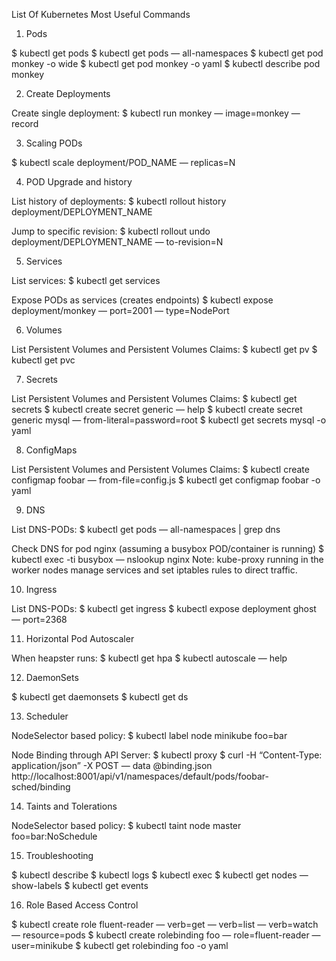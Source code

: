 List Of Kubernetes Most Useful Commands

1. Pods

$ kubectl get pods
$ kubectl get pods — all-namespaces
$ kubectl get pod monkey -o wide
$ kubectl get pod monkey -o yaml
$ kubectl describe pod monkey

2. Create Deployments

Create single deployment:
$ kubectl run monkey — image=monkey — record

3. Scaling PODs

$ kubectl scale deployment/POD_NAME — replicas=N

4. POD Upgrade and history

List history of deployments:
$ kubectl rollout history deployment/DEPLOYMENT_NAME

Jump to specific revision:
$ kubectl rollout undo deployment/DEPLOYMENT_NAME — to-revision=N

5. Services

List services:
$ kubectl get services

Expose PODs as services (creates endpoints)
$ kubectl expose deployment/monkey — port=2001 — type=NodePort 

6. Volumes

List Persistent Volumes and Persistent Volumes Claims:
$ kubectl get pv
$ kubectl get pvc

7. Secrets

List Persistent Volumes and Persistent Volumes Claims:
$ kubectl get secrets
$ kubectl create secret generic — help
$ kubectl create secret generic mysql — from-literal=password=root
$ kubectl get secrets mysql -o yaml

8. ConfigMaps

List Persistent Volumes and Persistent Volumes Claims:
$ kubectl create configmap foobar — from-file=config.js
$ kubectl get configmap foobar -o yaml

9. DNS

List DNS-PODs:
$ kubectl get pods — all-namespaces | grep dns

Check DNS for pod nginx (assuming a busybox POD/container is running)
$ kubectl exec -ti busybox — nslookup nginx
Note: kube-proxy running in the worker nodes manage services and set iptables rules to direct traffic.

10. Ingress

List DNS-PODs:
$ kubectl get ingress
$ kubectl expose deployment ghost — port=2368

11. Horizontal Pod Autoscaler 

When heapster runs:
$ kubectl get hpa
$ kubectl autoscale — help

12. DaemonSets

$ kubectl get daemonsets
$ kubectl get ds

13. Scheduler

NodeSelector based policy:
$ kubectl label node minikube foo=bar

Node Binding through API Server:
$ kubectl proxy
$ curl -H “Content-Type: application/json” -X POST — data @binding.json http://localhost:8001/api/v1/namespaces/default/pods/foobar-sched/binding

14. Taints and Tolerations

NodeSelector based policy:
$ kubectl taint node master foo=bar:NoSchedule

15. Troubleshooting

$ kubectl describe
$ kubectl logs
$ kubectl exec
$ kubectl get nodes — show-labels
$ kubectl get events

16. Role Based Access Control

$ kubectl create role fluent-reader — verb=get — verb=list — verb=watch — resource=pods
$ kubectl create rolebinding foo — role=fluent-reader — user=minikube
$ kubectl get rolebinding foo -o yaml
